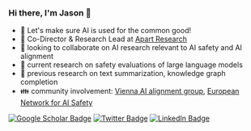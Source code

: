 ### Hi there, I'm Jason 👋

- 🌸 Let's make sure AI is used for the common good!
- 🌱 Co-Director & Research Lead at [Apart Research](https://apartresearch.com/)
- 🌱 looking to collaborate on AI research relevant to AI safety and AI alignment 
- 🔭 current research on safety evaluations of large language models
- 🔭 previous research on text summarization, knowledge graph completion
- 👪 community involvement: [Vienna AI alignment group](https://github.com/ViennaAI/info), [European Network for AI Safety](https://enais.co/)

[![Google Scholar Badge](https://img.shields.io/badge/Google_Scholar-4285F4?style=for-the-badge&logo=google-scholar&logoColor=white)](https://scholar.google.at/citations?user=FKrb_FwAAAAJ&hl=en)
[![Twitter Badge](https://img.shields.io/badge/X-000000?style=for-the-badge&logo=x&logoColor=white)](https://twitter.com/JasonObermaier)
[![LinkedIn Badge](https://img.shields.io/badge/linkedin-%230077B5.svg?&style=for-the-badge&logo=linkedin&logoColor=white)](https://www.linkedin.com/in/jas-ho/)

[//]: # (inspiration: https://github.com/JayThibs/JayThibs#readme)
[//]: # (how to use badges: https://github.com/alexandresanlim/Badges4-README.md-Profile)
